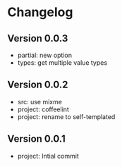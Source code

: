 
# Changelog

## Version 0.0.3

* partial: new option
* types: get multiple value types

## Version 0.0.2

* src: use mixme
* project: coffeelint
* project: rename to self-templated

## Version 0.0.1

* project: Intial commit
